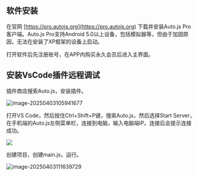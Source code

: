 ## 软件安装

在官网 [https://pro.autojs.org](https://pro.autojs.org) 下载并安装Auto.js Pro客户端。Auto.js Pro支持Android 5.0以上设备，包括模拟器等，但由于加固原因，无法在安装了XP框架的设备上启动。

打开软件后先注册账号，在APP内购买永久会员后进入主界面。

## 安装VsCode插件远程调试

插件商店搜索Auto.js，安装插件。

![image-20250403105941677](https://blog-1301697820.cos.ap-guangzhou.myqcloud.com/blog/image-20250403105941677.png)

打开VS Code，然后按住Ctrl+Shift+P键，搜索Auto.js，然后选择Start Server，在手机端的Auto.js左侧菜单栏，连接到电脑，输入电脑端IP。连接后会提示连接成功。

![](https://blog-1301697820.cos.ap-guangzhou.myqcloud.com/blog/image-20250403111520504.png)

创建项目，创建main.js，运行。

![image-20250403111639729](https://blog-1301697820.cos.ap-guangzhou.myqcloud.com/blog/image-20250403111639729.png)

